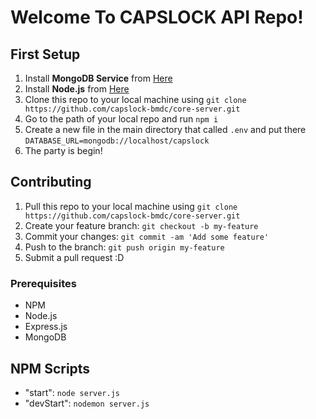# Welcome To CAPSLOCK API Repo!

## First Setup

1. Install **MongoDB Service** from [Here](https://www.mongodb.com/download-center/community)
2. Install **Node.js** from [Here](https://nodejs.org/en/)
3. Clone this repo to your local machine using `git clone https://github.com/capslock-bmdc/core-server.git`
4. Go to the path of your local repo and run `npm i`
5. Create a new file in the main directory that called `.env` and put there `DATABASE_URL=mongodb://localhost/capslock`
6. The party is begin!


## Contributing

1. Pull this repo to your local machine using `git clone https://github.com/capslock-bmdc/core-server.git`
2. Create your feature branch: `git checkout -b my-feature`
3. Commit your changes: `git commit -am 'Add some feature'`
4. Push to the branch: `git push origin my-feature`
5. Submit a pull request :D

### Prerequisites

* NPM
* Node.js
* Express.js
* MongoDB

## NPM Scripts
* "start": `node server.js`
* "devStart": `nodemon server.js`